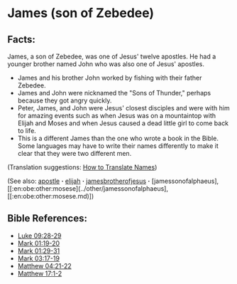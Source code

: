 # James (son of Zebedee) #

## Facts: ##

James, a son of Zebedee, was one of Jesus' twelve apostles. He had a younger brother named John who was also one of Jesus' apostles.

* James and his brother John worked by fishing with their father Zebedee.
* James and John were nicknamed the "Sons of Thunder," perhaps because they got angry quickly.
* Peter, James, and John were Jesus' closest disciples and were with him for amazing events such as when Jesus was on a mountaintop with Elijah and Moses and when Jesus caused a dead little girl to come back to life.
* This is a different James than the one who wrote a book in the Bible. Some languages may have to write their names differently to make it clear that they were two different men.

(Translation suggestions: [How to Translate Names](https://git.door43.org/Door43/en-ta-translate-vol1/src/master/content/translate_names.md))

(See also: [apostle](../kt/apostle.md) **·** [elijah](../other/elijah.md) **·** [jamesbrotherofjesus](../other/jamesbrotherofjesus.md) **·** [jamessonofalphaeus], [[:en:obe:other:mosese](../other/jamessonofalphaeus], [[:en:obe:other:mosese.md)])

## Bible References: ##

* [Luke 09:28-29](https://door43.org/en/bible/notes/luk/09/28)
* [Mark 01:19-20](https://door43.org/en/bible/notes/mrk/01/19)
* [Mark 01:29-31](https://door43.org/en/bible/notes/mrk/01/29)
* [Mark 03:17-19](https://door43.org/en/bible/notes/mrk/03/17)
* [Matthew 04:21-22](https://door43.org/en/bible/notes/mat/04/21)
* [Matthew 17:1-2](https://door43.org/en/bible/notes/mat/17/01)
